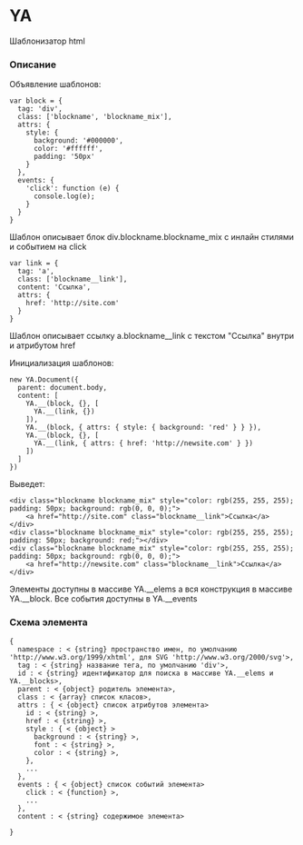 # YA 
Шаблонизатор html

### Описание
Объявление шаблонов:

    var block = {
      tag: 'div',
      class: ['blockname', 'blockname_mix'],
      attrs: {
        style: {
          background: '#000000',
          color: '#ffffff',
          padding: '50px'
        }
      },
      events: {
        'click': function (e) {
          console.log(e);
        }
      }
    }

Шаблон описывает блок div.blockname.blockname_mix с инлайн стилями и событием на click 

    var link = {
      tag: 'a',
      class: ['blockname__link'],
      content: 'Ссылка',
      attrs: {
        href: 'http://site.com'
      }
    }

Шаблон описывает ссылку a.blockname__link с текстом "Ссылка" внутри и атрибутом href


Инициализация шаблонов:

    new YA.Document({
      parent: document.body,
      content: [
        YA.__(block, {}, [
          YA.__(link, {})
        ]),
        YA.__(block, { attrs: { style: { background: 'red' } } }),
        YA.__(block, {}, [
          YA.__(link, { attrs: { href: 'http://newsite.com' } })
        ])
      ]
    })
	
Выведет:	

	<div class="blockname blockname_mix" style="color: rgb(255, 255, 255); padding: 50px; background: rgb(0, 0, 0);">
		<a href="http://site.com" class="blockname__link">Ссылка</a>
	</div>
	<div class="blockname blockname_mix" style="color: rgb(255, 255, 255); padding: 50px; background: red;"></div>
	<div class="blockname blockname_mix" style="color: rgb(255, 255, 255); padding: 50px; background: rgb(0, 0, 0);">
		<a href="http://newsite.com" class="blockname__link">Ссылка</a>
	</div>
    
Элементы доступны в массиве YA.__elems а вся конструкция в массиве YA.__block. Все события доступны в YA.__events    

### Схема элемента

    {
      namespace : < {string} пространство имен, по умолчанию 'http://www.w3.org/1999/xhtml', для SVG 'http://www.w3.org/2000/svg'>, 
      tag : < {string} название тега, по умолчанию 'div'>,
      id : < {string} идентификатор для поиска в массиве YA.__elems и YA.__blocks>,
      parent : < {object} родитель элемента>, 
      class : < {array} список класов>,
      attrs : { < {object} список атрибутов элемента>
        id : < {string} >,
        href : < {string} >,
        style : { < {object} >
          background : < {string} >,
          font : < {string} >,
          color : < {string} >,
        },
        ...   
      },
      events : { < {object} список событий элемента>
        click : < {function} >,
        ...
      },
      content : < {string} содержимое элемента>
      
    }
